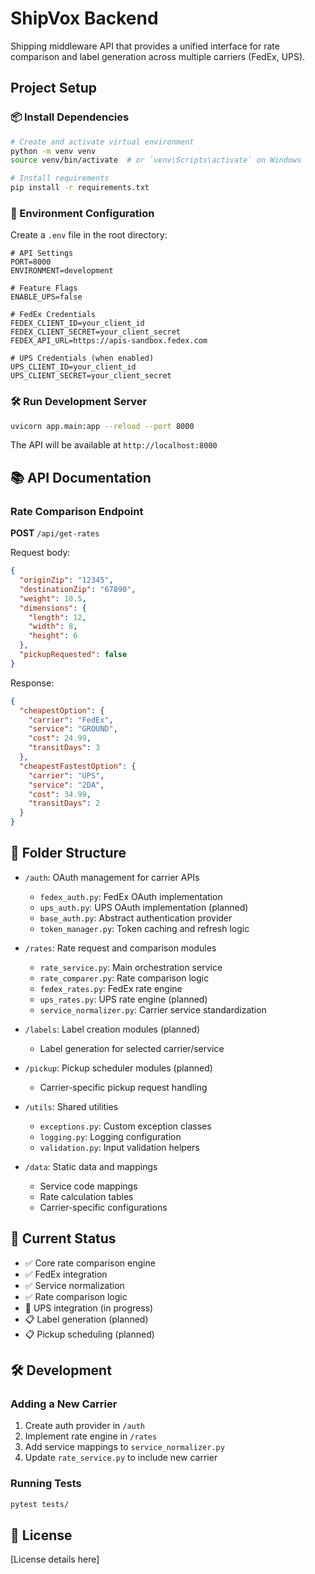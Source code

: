 # ShipVox Backend

Shipping middleware API that provides a unified interface for rate comparison and label generation across multiple carriers (FedEx, UPS).

## Project Setup

### 📦 Install Dependencies

```bash
# Create and activate virtual environment
python -m venv venv
source venv/bin/activate  # or `venv\Scripts\activate` on Windows

# Install requirements
pip install -r requirements.txt
```

### 🔑 Environment Configuration

Create a `.env` file in the root directory:

```env
# API Settings
PORT=8000
ENVIRONMENT=development

# Feature Flags
ENABLE_UPS=false

# FedEx Credentials
FEDEX_CLIENT_ID=your_client_id
FEDEX_CLIENT_SECRET=your_client_secret
FEDEX_API_URL=https://apis-sandbox.fedex.com

# UPS Credentials (when enabled)
UPS_CLIENT_ID=your_client_id
UPS_CLIENT_SECRET=your_client_secret
```

### 🛠 Run Development Server

```bash
uvicorn app.main:app --reload --port 8000
```

The API will be available at `http://localhost:8000`

## 📚 API Documentation

### Rate Comparison Endpoint

**POST** `/api/get-rates`

Request body:
```json
{
  "originZip": "12345",
  "destinationZip": "67890",
  "weight": 10.5,
  "dimensions": {
    "length": 12,
    "width": 8,
    "height": 6
  },
  "pickupRequested": false
}
```

Response:
```json
{
  "cheapestOption": {
    "carrier": "FedEx",
    "service": "GROUND",
    "cost": 24.99,
    "transitDays": 3
  },
  "cheapestFastestOption": {
    "carrier": "UPS",
    "service": "2DA",
    "cost": 34.99,
    "transitDays": 2
  }
}
```

## 📂 Folder Structure

- `/auth`: OAuth management for carrier APIs
  - `fedex_auth.py`: FedEx OAuth implementation
  - `ups_auth.py`: UPS OAuth implementation (planned)
  - `base_auth.py`: Abstract authentication provider
  - `token_manager.py`: Token caching and refresh logic

- `/rates`: Rate request and comparison modules
  - `rate_service.py`: Main orchestration service
  - `rate_comparer.py`: Rate comparison logic
  - `fedex_rates.py`: FedEx rate engine
  - `ups_rates.py`: UPS rate engine (planned)
  - `service_normalizer.py`: Carrier service standardization

- `/labels`: Label creation modules (planned)
  - Label generation for selected carrier/service

- `/pickup`: Pickup scheduler modules (planned)
  - Carrier-specific pickup request handling

- `/utils`: Shared utilities
  - `exceptions.py`: Custom exception classes
  - `logging.py`: Logging configuration
  - `validation.py`: Input validation helpers

- `/data`: Static data and mappings
  - Service code mappings
  - Rate calculation tables
  - Carrier-specific configurations

## 🔄 Current Status

- ✅ Core rate comparison engine
- ✅ FedEx integration
- ✅ Service normalization
- ✅ Rate comparison logic
- 🚧 UPS integration (in progress)
- 📋 Label generation (planned)
- 📋 Pickup scheduling (planned)

## 🛠 Development

### Adding a New Carrier

1. Create auth provider in `/auth`
2. Implement rate engine in `/rates`
3. Add service mappings to `service_normalizer.py`
4. Update `rate_service.py` to include new carrier

### Running Tests

```bash
pytest tests/
```

## 📝 License

[License details here]
